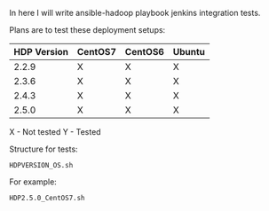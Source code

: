 In here I will write ansible-hadoop playbook jenkins integration tests.

Plans are to test these deployment setups:


| HDP Version  | CentOS7 | CentOS6 | Ubuntu |
| ------------ | ------- | ------ | ------- |
| 2.2.9  | X  | X  | X  | X  |
| 2.3.6  | X  | X  | X  | X  |
| 2.4.3  | X  | X  | X  | X  |
| 2.5.0  | X  | X  | X  | X  |


X - Not tested
Y - Tested


Structure for tests:

```
HDPVERSION_OS.sh
```


For example:

```
HDP2.5.0_CentOS7.sh
```

